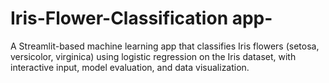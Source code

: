 # Iris-Flower-Classification app-
A Streamlit-based machine learning app that classifies Iris flowers (setosa, versicolor, virginica) using logistic regression on the Iris dataset, with interactive input, model evaluation, and data visualization.
